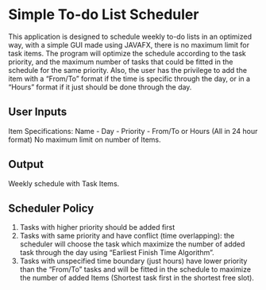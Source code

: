 # Simple To-do List Scheduler
This application is designed to schedule weekly to-do lists in an optimized way, with a simple GUI made using JAVAFX, there is no maximum limit for task items. The program will optimize the schedule according to the task priority, and the maximum number of tasks that could be fitted in the schedule for the same priority.
Also, the user has the privilege to add the item with a “From/To” format if the time is specific through the day, or in a “Hours” format if it just should be done through the day.

## User Inputs
Item Specifications:
Name - Day - Priority - From/To or Hours (All in 24 hour format)
No maximum limit on number of Items.

## Output
Weekly schedule with Task Items.

## Scheduler Policy
1) Tasks with higher priority should be added first
2) Tasks with same priority and have conflict (time overlapping): the scheduler will choose the task which maximize the number of added task through the day using “Earliest Finish Time Algorithm”.
3) Tasks with unspecified time boundary (just hours) have lower priority than the “From/To” tasks and will be fitted in the schedule to maximize the number of added Items (Shortest task first in the shortest free slot).